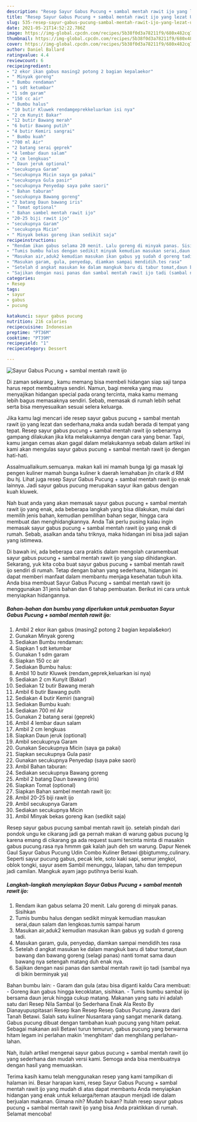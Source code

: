 ```yaml
---
description: "Resep Sayur Gabus Pucung + sambal mentah rawit ijo yang lezat Untuk Jualan"
title: "Resep Sayur Gabus Pucung + sambal mentah rawit ijo yang lezat Untuk Jualan"
slug: 535-resep-sayur-gabus-pucung-sambal-mentah-rawit-ijo-yang-lezat-untuk-jualan
date: 2021-05-21T14:52:22.786Z
image: https://img-global.cpcdn.com/recipes/5b38f0d3a78211f9/680x482cq70/sayur-gabus-pucung-sambal-mentah-rawit-ijo-foto-resep-utama.jpg
thumbnail: https://img-global.cpcdn.com/recipes/5b38f0d3a78211f9/680x482cq70/sayur-gabus-pucung-sambal-mentah-rawit-ijo-foto-resep-utama.jpg
cover: https://img-global.cpcdn.com/recipes/5b38f0d3a78211f9/680x482cq70/sayur-gabus-pucung-sambal-mentah-rawit-ijo-foto-resep-utama.jpg
author: Daniel Ballard
ratingvalue: 4.4
reviewcount: 6
recipeingredient:
- "2 ekor ikan gabus masing2 potong 2 bagian kepalaekor"
- " Minyak goreng"
- " Bumbu rendaman"
- "1 sdt ketumbar"
- "1 sdm garam"
- "150 cc air"
- " Bumbu halus"
- "10 butir Kluwek rendamgeprekkeluarkan isi nya"
- "2 cm Kunyit Bakar"
- "12 butir Bawang merah"
- "6 butir Bawang putih"
- "4 butir Kemiri sangrai"
- " Bumbu kuah"
- "700 ml Air"
- "2 batang serai geprek"
- "4 lembar daun salam"
- "2 cm lengkuas"
- " Daun jeruk optional"
- "secukupnya Garam"
- "Secukupnya Micin saya ga pakai"
- "secukupnya Gula pasir"
- "secukupnya Penyedap saya pake saori"
- " Bahan taburan"
- "secukupnya Bawang goreng"
- "2 batang Daun bawang iris"
- " Tomat optional"
- " Bahan sambel mentah rawit ijo"
- "20-25 biji rawit ijo"
- "secukupnya Garam"
- "secukupnya Micin"
- " Minyak bekas goreng ikan sedikit saja"
recipeinstructions:
- "Rendam ikan gabus selama 20 menit. Lalu goreng di minyak panas. Sisihkan"
- "Tumis bumbu halus dengan sedikit minyak kemudian masukan serai,daun salam dan lengkoas.tumis sampai harum"
- "Masukan air,aduk2 kemudian masukan ikan gabus yg sudah d goreng tadi."
- "Masukan garam, gula, penyedap, diamkan sampai mendidih.tes rasa"
- "Setelah d angkat masukan ke dalam mangkuk baru di tabur tomat,daun bawang dan bawang goreng (selagi panas) nanti tomat sama daun bawang nya setengah matang duh enak nya."
- "Sajikan dengan nasi panas dan sambal mentah rawit ijo tadi (sambal nya di bikin berminyak ya)"
categories:
- Resep
tags:
- sayur
- gabus
- pucung

katakunci: sayur gabus pucung 
nutrition: 216 calories
recipecuisine: Indonesian
preptime: "PT36M"
cooktime: "PT39M"
recipeyield: "1"
recipecategory: Dessert

---
```



![Sayur Gabus Pucung + sambal mentah rawit ijo](https://img-global.cpcdn.com/recipes/5b38f0d3a78211f9/680x482cq70/sayur-gabus-pucung-sambal-mentah-rawit-ijo-foto-resep-utama.jpg)

Di zaman  sekarang , kamu memang bisa membeli hidangan siap saji tanpa harus repot membuatnya sendiri. Namun, bagi mereka yang mau menyajikan hidangan special pada orang tercinta, maka kamu memang lebih bagus memasaknya sendiri. Sebab, memasak di rumah lebih sehat serta bisa menyesuaikan sesuai selera keluarga.

Jika kamu lagi mencari ide resep sayur gabus pucung + sambal mentah rawit ijo yang lezat dan sederhana,maka anda sudah berada di tempat yang tepat. Resep sayur gabus pucung + sambal mentah rawit ijo  sebenarnya gampang dilakukan jika kita melakukannya dengan cara yang benar. Tapi, kamu jangan cemas akan gagal dalam melakukannya 
sebab dalam artikel ini kami akan mengulas sayur gabus pucung + sambal mentah rawit ijo dengan hati-hati.  

Assalmuallaikum.semuanya. makan kali ini mamah bunga lgi ga masak lgi pengen kuliner mamah bunga kuliner k daerah lemahaban jln citarik d RM ibu hj. Lihat juga resep Sayur Gabus Pucung + sambal mentah rawit ijo enak lainnya. Jadi sayur gabus pucung merupakan sayur ikan gabus dengan kuah kluwek.

Nah buat anda yang akan memasak sayur gabus pucung + sambal mentah rawit ijo yang enak, ada beberapa langkah yang bisa dilakukan, mulai dari memilih jenis bahan, kemudian pemilihan bahan segar, hingga cara membuat dan menghidangkannya. Anda Tak perlu pusing kalau ingin memasak sayur gabus pucung + sambal mentah rawit ijo yang enak di rumah. Sebab, asalkan anda  tahu triknya, maka hidangan ini bisa jadi sajian yang istimewa.

Di bawah ini, ada beberapa cara praktis  dalam mengolah caramembuat sayur gabus pucung + sambal mentah rawit ijo yang siap dihidangkan. Sekarang, yuk kita coba buat sayur gabus pucung + sambal mentah rawit ijo sendiri di rumah. Tetap dengan bahan yang sederhana, hidangan ini dapat memberi manfaat dalam membantu menjaga kesehatan tubuh kita. Anda bisa membuat Sayur Gabus Pucung + sambal mentah rawit ijo menggunakan 31 jenis bahan dan 6 tahap pembuatan. Berikut ini cara untuk menyiapkan hidangannya.

<!--inarticleads1-->

##### Bahan-bahan dan bumbu yang diperlukan untuk pembuatan Sayur Gabus Pucung + sambal mentah rawit ijo:

1. Ambil 2 ekor ikan gabus (masing2 potong 2 bagian kepala&amp;ekor)
1. Gunakan  Minyak goreng
1. Sediakan  Bumbu rendaman:
1. Siapkan 1 sdt ketumbar
1. Gunakan 1 sdm garam
1. Siapkan 150 cc air
1. Sediakan  Bumbu halus:
1. Ambil 10 butir Kluwek (rendam,geprek,keluarkan isi nya)
1. Sediakan 2 cm Kunyit (Bakar)
1. Sediakan 12 butir Bawang merah
1. Ambil 6 butir Bawang putih
1. Sediakan 4 butir Kemiri (sangrai)
1. Sediakan  Bumbu kuah:
1. Sediakan 700 ml Air
1. Gunakan 2 batang serai (geprek)
1. Ambil 4 lembar daun salam
1. Ambil 2 cm lengkuas
1. Siapkan  Daun jeruk (optional)
1. Ambil secukupnya Garam
1. Gunakan Secukupnya Micin (saya ga pakai)
1. Siapkan secukupnya Gula pasir
1. Gunakan secukupnya Penyedap (saya pake saori)
1. Ambil  Bahan taburan:
1. Sediakan secukupnya Bawang goreng
1. Ambil 2 batang Daun bawang (iris)
1. Siapkan  Tomat (optional)
1. Siapkan  Bahan sambel mentah rawit ijo:
1. Ambil 20-25 biji rawit ijo
1. Ambil secukupnya Garam
1. Sediakan secukupnya Micin
1. Ambil  Minyak bekas goreng ikan (sedikit saja)


Resep sayur gabus pucung sambal mentah rawit ijo. setelah pindah dari pondok ungu ke cikarang jadi ga pernah makan di warung gabus pucung lg karena emang di cikarang ga ada request suami tercinta minta di masakin gabus pucung.rasa nya hmmm gak kalah jauh deh sm warung. Dapur Nenek Gaul Sayur Gabus Pucung Udin Combo Kuliner Betawi @bigtummy_culinary. Seperti sayur pucung gabus, pecak lele, soto kaki sapi, semur jengkol, oblok tongki, sayur asem Sambil menunggu, lalapan, tahu dan tempepun jadi camilan. Mangkuk ayam jago putihnya berisi kuah. 

<!--inarticleads2-->

##### Langkah-langkah menyiapkan Sayur Gabus Pucung + sambal mentah rawit ijo:

1. Rendam ikan gabus selama 20 menit. Lalu goreng di minyak panas. Sisihkan
1. Tumis bumbu halus dengan sedikit minyak kemudian masukan serai,daun salam dan lengkoas.tumis sampai harum
1. Masukan air,aduk2 kemudian masukan ikan gabus yg sudah d goreng tadi.
1. Masukan garam, gula, penyedap, diamkan sampai mendidih.tes rasa
1. Setelah d angkat masukan ke dalam mangkuk baru di tabur tomat,daun bawang dan bawang goreng (selagi panas) nanti tomat sama daun bawang nya setengah matang duh enak nya.
1. Sajikan dengan nasi panas dan sambal mentah rawit ijo tadi (sambal nya di bikin berminyak ya)


Bahan bumbu lain: - Garam dan gula (atau bisa diganti kaldu Cara membuat: - Goreng ikan gabus hingga kecoklatan, sisihkan. - Tumis bumbu sambal ijo bersama daun jeruk hingga cukup matang. Makanan yang satu ini adalah satu dari Resep Nila Sambal Ijo Sederhana Enak Ala Resto By Dianayupuspitasari Resep Ikan Resep Resep Gabus Pucung Jawara dari Tanah Betawi. Salah satu kuliner Nusantara yang sangat menarik datang. Gabus pucung dibuat dengan tambahan kuah pucung yang hitam pekat. Sebagai makanan asli Betawi turun temurun, gabus pucung yang berwarna hitam legam ini perlahan makin &#39;menghitam&#39; dan menghilang perlahan-lahan. 

Nah, itulah artikel mengenai  sayur gabus pucung + sambal mentah rawit ijo  yang sederhana dan mudah versi kami. Semoga anda bisa membuatnya dengan hasil yang memuaskan. 

Terima kasih kamu telah menggunakan resep yang kami tampilkan di halaman ini. Besar harapan kami, resep  Sayur Gabus Pucung + sambal mentah rawit ijo yang mudah di atas dapat membantu Anda menyiapkan hidangan yang enak untuk keluarga/teman ataupun menjadi ide dalam berjualan makanan. Gimana nih? Mudah bukan? Itulah resep sayur gabus pucung + sambal mentah rawit ijo yang bisa Anda praktikkan di rumah. Selamat mencoba!

